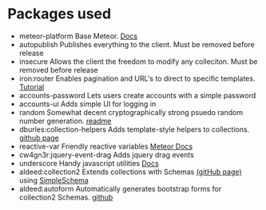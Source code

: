 Packages used
=============

* meteor-platform
	Base Meteor. [Docs](http://docs.meteor.com/#/full/)
* autopublish
	Publishes everything to the client. Must be removed before release
* insecure
	Allows the client the freedom to modify any colleciton. Must be removed before release
* iron:router
	Enables pagination and URL's to direct to specific templates. [Tutorial](http://www.manuel-schoebel.com/blog/iron-router-tutorial)
* accounts-password
	Lets users create accounts with a simple password
* accounts-ui
	Adds simple UI for logging in
* random
	Somewhat decent cryptographically strong psuedo random number generation. [readme](https://atmospherejs.com/meteor/random)
* dburles:collection-helpers
	Adds template-style helpers to collections. [github page](https://github.com/dburles/meteor-collection-helpers)
* reactive-var
	Friendly reactive variables [Meteor Docs](http://docs.meteor.com/#/full/reactivevar_pkg)
* cw4gn3r:jquery-event-drag
	Adds jquery drag events
* underscore
	Handy javascript utilities [Docs](http://underscorejs.org/)
* aldeed:collection2
	Extends collections with Schemas [(gitHub page)](https://github.com/aldeed/meteor-collection2) using [SimpleSchema](https://github.com/aldeed/meteor-simple-schema)
* aldeed:autoform
	Automatically generates bootstrap forms for collection2 Schemas. [github](https://github.com/aldeed/meteor-autoform)